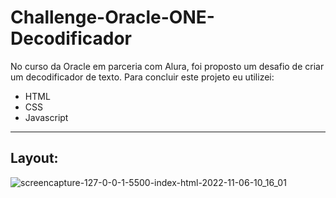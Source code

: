# Challenge-Oracle-ONE-Decodificador

No curso da Oracle em parceria com Alura, foi proposto um desafio de criar um decodificador de texto. Para concluir este projeto eu utilizei:

* HTML
* CSS
* Javascript

************

## Layout:


![screencapture-127-0-0-1-5500-index-html-2022-11-06-10_16_01](https://user-images.githubusercontent.com/103619448/200172875-e0c69053-5978-48c0-b6c8-0dbd93483c74.png)

